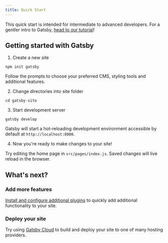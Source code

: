 ```yaml
---
title: Quick Start
---
```


This quick start is intended for intermediate to advanced developers. For a gentler intro to Gatsby, [head to our tutorial](/tutorial/)!

## Getting started with Gatsby

1. Create a new site

```shell
npm init gatsby
```

Follow the prompts to choose your preferred CMS, styling tools and additional features.

2. Change directories into site folder

```shell
cd gatsby-site
```

3. Start development server

```shell
gatsby develop
```

Gatsby will start a hot-reloading development environment accessible by default at `http://localhost:8000`.

4. Now you're ready to make changes to your site!

Try editing the home page in `src/pages/index.js`. Saved changes will live reload in the browser.

## What's next?

### Add more features

[Install and configure additional plugins](/docs/recipes/) to quickly add additional functionality to your site.

### Deploy your site

Try using [Gatsby Cloud](https://www.gatsbyjs.com/cloud/) to build and deploy your site to one of many hosting providers.
